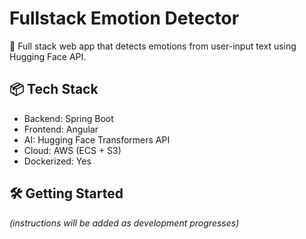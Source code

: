 # Fullstack Emotion Detector

🚀 Full stack web app that detects emotions from user-input text using Hugging Face API.

## 📦 Tech Stack
- Backend: Spring Boot
- Frontend: Angular
- AI: Hugging Face Transformers API
- Cloud: AWS (ECS + S3)
- Dockerized: Yes

## 🛠️ Getting Started
*(instructions will be added as development progresses)*